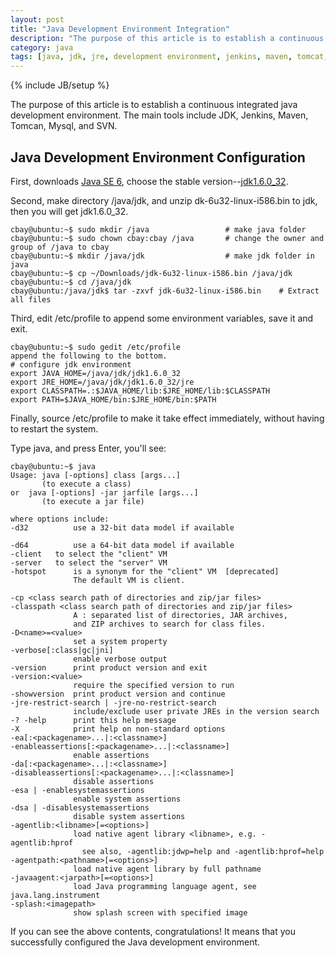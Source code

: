 ```yaml
---
layout: post
title: "Java Development Environment Integration"
description: "The purpose of this article is to establish a continuous integrated java development environment. The main tools include JDK, Jenkins, Maven, Tomcan, Mysql, and SVN."
category: java
tags: [java, jdk, jre, development environment, jenkins, maven, tomcat, mysql, svn]
---
```

{% include JB/setup %}

The purpose of this article is to establish a continuous integrated java development environment. The main tools include JDK, Jenkins, Maven, Tomcan, Mysql, and SVN.

## Java Development Environment Configuration

First, downloads [Java SE 6](http://www.oracle.com/technetwork/java/javasebusiness/downloads/java-archive-downloads-javase6-419409.html#jdk-6u22-oth-JPR), choose the stable version--[jdk1.6.0_32](http://download.oracle.com/otn/java/jdk/6u32-b05/jdk-6u32-linux-i586.bin).
    
Second, make directory /java/jdk, and unzip dk-6u32-linux-i586.bin to jdk, then you will get jdk1.6.0_32.

    cbay@ubuntu:~$ sudo mkdir /java                 # make java folder
    cbay@ubuntu:~$ sudo chown cbay:cbay /java       # change the owner and group of /java to cbay
    cbay@ubuntu:~$ mkdir /java/jdk                  # make jdk folder in java
    cbay@ubuntu:~$ cp ~/Downloads/jdk-6u32-linux-i586.bin /java/jdk
    cbay@ubuntu:~$ cd /java/jdk
    cbay@ubuntu:/java/jdk$ tar -zxvf jdk-6u32-linux-i586.bin    # Extract all files
    
Third, edit /etc/profile to append some environment variables, save it and exit.

    cbay@ubuntu:~$ sudo gedit /etc/profile
    append the following to the bottom.
    # configure jdk environment
    export JAVA_HOME=/java/jdk/jdk1.6.0_32
    export JRE_HOME=/java/jdk/jdk1.6.0_32/jre
    export CLASSPATH=.:$JAVA_HOME/lib:$JRE_HOME/lib:$CLASSPATH
    export PATH=$JAVA_HOME/bin:$JRE_HOME/bin:$PATH

Finally, source /etc/profile to make it take effect immediately, without having to restart the system.

Type java, and press Enter, you'll see:

    cbay@ubuntu:~$ java
    Usage: java [-options] class [args...]
           (to execute a class)
    or  java [-options] -jar jarfile [args...]
           (to execute a jar file)

    where options include:
    -d32          use a 32-bit data model if available

    -d64          use a 64-bit data model if available
    -client	  to select the "client" VM
    -server	  to select the "server" VM
    -hotspot	  is a synonym for the "client" VM  [deprecated]
                  The default VM is client.
                  
    -cp <class search path of directories and zip/jar files>
    -classpath <class search path of directories and zip/jar files>
                  A : separated list of directories, JAR archives,
                  and ZIP archives to search for class files.
    -D<name>=<value>
                  set a system property
    -verbose[:class|gc|jni]
                  enable verbose output
    -version      print product version and exit
    -version:<value>
                  require the specified version to run
    -showversion  print product version and continue
    -jre-restrict-search | -jre-no-restrict-search
                  include/exclude user private JREs in the version search
    -? -help      print this help message
    -X            print help on non-standard options
    -ea[:<packagename>...|:<classname>]
    -enableassertions[:<packagename>...|:<classname>]
                  enable assertions
    -da[:<packagename>...|:<classname>]
    -disableassertions[:<packagename>...|:<classname>]
                  disable assertions
    -esa | -enablesystemassertions
                  enable system assertions
    -dsa | -disablesystemassertions
                  disable system assertions
    -agentlib:<libname>[=<options>]
                  load native agent library <libname>, e.g. -agentlib:hprof
                    see also, -agentlib:jdwp=help and -agentlib:hprof=help
    -agentpath:<pathname>[=<options>]
                  load native agent library by full pathname
    -javaagent:<jarpath>[=<options>]
                  load Java programming language agent, see java.lang.instrument
    -splash:<imagepath>
                  show splash screen with specified image

If you can see the above contents, congratulations! It means that you successfully configured the Java development environment.



